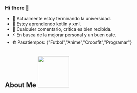 ### Hi there 👋

- 🔭 Actualmente estoy terminando la universidad.
- 🌱 Estoy aprendiendo kotlin y xml.
- 🤔 Cualquier comentario, critica es bien recibida.
- ⚡ En busca de la mejorar personal y un buen cafe.
- ⚽ Pasatiempos: {"Futbol","Anime","Croosfit","Programar"}

<h2> About Me <img src = "https://media0.giphy.com/media/KDDpcKigbfFpnejZs6/giphy.gif?cid=ecf05e47oy6f4zjs8g1qoiystc56cu7r9tb8a1fe76e05oty&rid=giphy.gif" width = 100px></h2>
